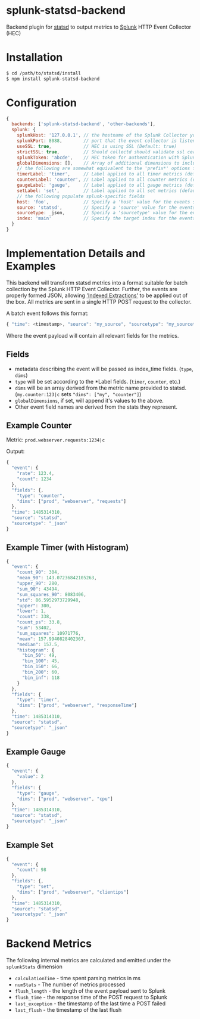splunk-statsd-backend
=====================
Backend plugin for [statsd](https://github.com/etsy/statsd) to output metrics to [Splunk](https://www.splunk.com) HTTP Event Collector (HEC)

# Installation
```bash
$ cd /path/to/statsd/install
$ npm install splunk-statsd-backend
```

# Configuration
```js
{
  backends: ['splunk-statsd-backend', 'other-backends'],
  splunk: {
    splunkHost: '127.0.0.1', // the hostname of the Splunk Collector you wish to send metrics (default: 127.0.0.1)
    splunkPort: 8088,        // port that the event collector is listening on (Default: 8088)
    useSSL: true,            // HEC is using SSL (Default: true)
    strictSSL: true,         // Should collectd should validate ssl certificates. Set to false if Splunk is using self-signed certs. (Default: true)
    splunkToken: 'abcde',    // HEC token for authentication with Splunk (required)
    globalDimensions: [],    // Array of additional dimensions to include on all metrics. (default: [])
    // the following are somewhat equivalent to the 'prefix*' options for the graphite backend
    timerLabel: 'timer',     // Label applied to all timer metrics (default: 'timer')
    counterLabel: 'counter', // Label applied to all counter metrics (default: 'counter')
    gaugeLabel: 'gauge',     // Label applied to all gauge metrics (default: 'gauge')
    setLabel: 'set',         // Label applied to all set metrics (default: 'set')
    // the following populate splunk-specific fields
    host: 'foo',             // Specify a 'host' value for the events sent to Splunk. Leave unset to let Splunk infer this value.
    source: 'statsd',        // Specify a 'source' value for the events sent to Splunk.  (default: statsd)
    sourcetype: _json,       // Specify a 'sourcetype' value for the events sent to Splunk. (default: _json)
    index: 'main'            // Specify the target index for the events sent to Splunk.  Leave unset to let Splunk control destination index.
  }
}
```

# Implementation Details and Examples
This backend will transform statsd metrics into a format suitable for batch collection by the Splunk HTTP Event Collector.  Further, the events are properly formed JSON, allowing ['Indexed Extractions'](http://dev.splunk.com/view/event-collector/SP-CAAAFB6) to be applied out of the box.  All metrics are sent in a single HTTP POST request to the collector.

A batch event follows this format:
```js
{ "time": <timestamp>, "source": "my_source", "sourcetype": "my_sourcetype", "index": "my_index", "fields": {"indexed_field": "value"}, "event": {<event_payload>} }
```

Where the event payload will contain all relevant fields for the metrics.

## Fields
* metadata describing the event will be passed as index_time fields.  (`type`, `dims`)
* `type` will be set according to the *Label fields.  (`timer`, `counter`, etc.)
* `dims` will be an array derived from the metric name provided to statsd.  (`my.counter:123|c` sets `"dims": ["my", "counter"]`)
* `globalDimensions`, if set, will append it's values to the above.
* Other event field names are derived from the stats they represent.

## Example Counter
Metric: `prod.webserver.requests:1234|c`

Output:
```js
{
  "event": {
    "rate": 123.4,
    "count": 1234
  },
  "fields": {,
    "type": "counter",
    "dims": ["prod", "webserver", "requests"]
  },
  "time": 1485314310,
  "source": "statsd",
  "sourcetype": "_json"
}
```

## Example Timer (with Histogram)
```js
{
  "event": {
    "count_90": 304,
    "mean_90": 143.07236842105263,
    "upper_90": 280,
    "sum_90": 43494,
    "sum_squares_90": 8083406,
    "std": 86.5952973729948,
    "upper": 300,
    "lower": 1,
    "count": 338,
    "count_ps": 33.8,
    "sum": 53402,
    "sum_squares": 10971776,
    "mean": 157.9940828402367,
    "median": 157.5,
    "histogram": {
      "bin_50": 49,
      "bin_100": 45,
      "bin_150": 66,
      "bin_200": 60,
      "bin_inf": 118
    }
  },
  "fields": {
    "type": "timer",
    "dims": ["prod", "webserver", "responseTime"]
  },
  "time": 1485314310,
  "source": "statsd",
  "sourcetype": "_json"
}
```

## Example Gauge
```js
{
  "event": {
    "value": 2
  },
  "fields": {
    "type": "gauge",
    "dims": ["prod", "webserver", "cpu"]
  },
  "time": 1485314310,
  "source": "statsd",
  "sourcetype": "_json"
}
```

## Example Set
```js
{
  "event": {
    "count": 98
  },
  "fields": {,
    "type": "set",
    "dims": ["prod", "webserver", "clientips"]
  },
  "time": 1485314310,
  "source": "statsd",
  "sourcetype": "_json"
}
```

# Backend Metrics
The following internal metrics are calculated and emitted under the `splunkStats` dimension
* `calculationTime` - time spent parsing metrics in ms
* `numStats` - The number of metrics processed
* `flush_length` - the length of the event payload sent to Splunk
* `flush_time` - the response time of the POST request to Splunk
* `last_exception` - the timestamp of the last time a POST failed
* `last_flush` - the timestamp of the last flush